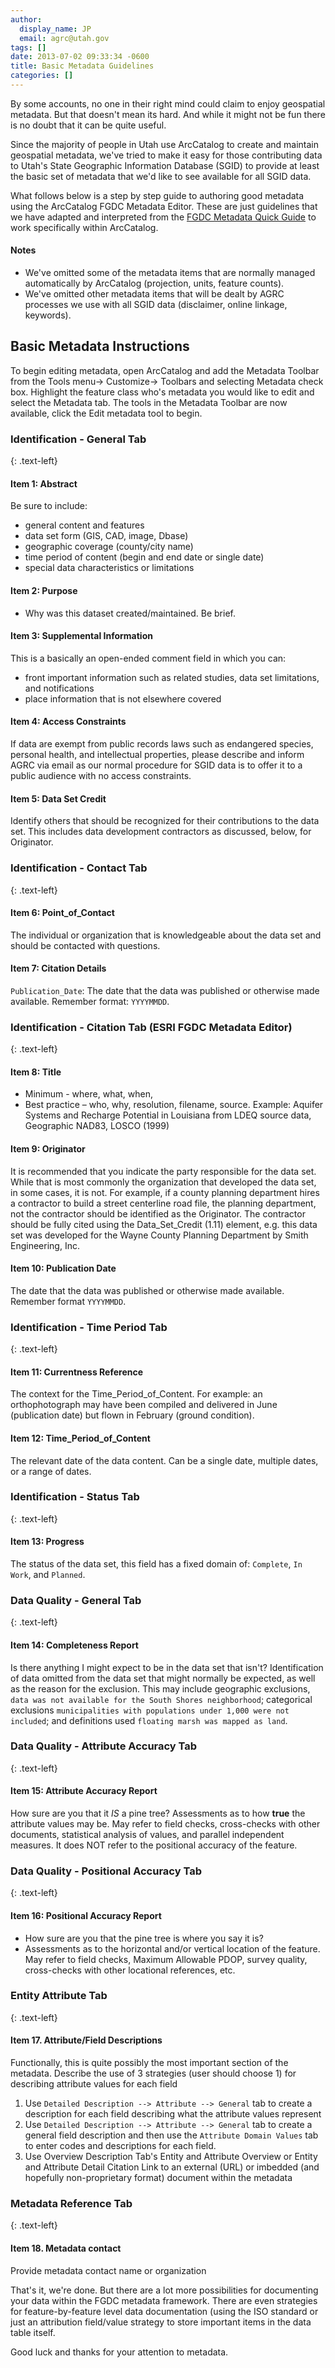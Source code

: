 ```yaml
---
author:
  display_name: JP
  email: agrc@utah.gov
tags: []
date: 2013-07-02 09:33:34 -0600
title: Basic Metadata Guidelines
categories: []
---
```

By some accounts, no one in their right mind could claim to enjoy geospatial metadata. But that doesn't mean its hard. And while it might not be fun there is no doubt that it can be quite useful.

Since the majority of people in Utah use ArcCatalog to create and maintain geospatial metadata, we've tried to make it easy for those contributing data to Utah's State Geographic Information Database (SGID) to provide at least the basic set of metadata that we'd like to see available for all SGID data.

What follows below is a step by step guide to authoring good metadata using the ArcCatalog FGDC Metadata Editor. These are just guidelines that we have adapted and interpreted from the [FGDC Metadata Quick Guide](https://www.fgdc.gov/metadata/documents/MetadataQuickGuide.pdf) to work specifically within ArcCatalog.

#### Notes

- We've omitted some of the metadata items that are normally managed automatically by ArcCatalog (projection, units, feature  counts).
- We've omitted other metadata items that will be dealt by AGRC processes we use with all SGID data (disclaimer, online linkage, keywords).

## Basic Metadata Instructions

To begin editing metadata, open ArcCatalog and add the Metadata Toolbar from the Tools menu-> Customize-> Toolbars and selecting Metadata check box. Highlight the feature class who's metadata you would like to edit and select the Metadata tab. The tools in the Metadata Toolbar are now available, click the Edit metadata tool to begin.

### Identification - General Tab
{: .text-left}

#### Item 1: Abstract

Be sure to include:

- general content and features
- data set form (GIS, CAD, image, Dbase)
- geographic coverage (county/city name)
- time period of content (begin and end date or single date)
- special data characteristics or limitations

#### Item 2: Purpose

- Why was this dataset created/maintained. Be brief.

#### Item 3: Supplemental Information

This is a basically an open-ended comment field in which you can:

- front important information such as related studies, data set limitations, and notifications
- place information that is not elsewhere covered

#### Item 4: Access Constraints

If data are exempt from public records laws such as endangered species, personal health, and intellectual properties, please describe and inform AGRC via email as our normal procedure for SGID data is to offer it to a public audience with no access constraints.

#### Item 5: Data Set Credit

Identify others that should be recognized for their contributions to the data set. This includes data development contractors as discussed, below, for Originator.

### Identification - Contact Tab
{: .text-left}

#### Item 6: Point_of_Contact

The individual or organization that is knowledgeable about the data set and should be contacted with questions.

#### Item 7: Citation Details

`Publication_Date`: The date that the data was published or otherwise made available. Remember format: `YYYYMMDD`.

### Identification - Citation Tab (ESRI FGDC Metadata Editor)
{: .text-left}

#### Item 8: Title

- Minimum - where, what, when,
- Best practice – who, why, resolution, filename, source. Example: Aquifer Systems and Recharge Potential in Louisiana from LDEQ  source data, Geographic NAD83, LOSCO (1999)

#### Item 9: Originator

It is recommended that you indicate the party responsible for the data set. While that is most commonly the organization that developed the data set, in some cases, it is not. For example, if a county planning department hires a contractor to build a street centerline road file, the planning department, not the contractor should be identified as the Originator. The contractor should be fully cited using the Data_Set_Credit (1.11) element, e.g. this data set was developed for the Wayne County Planning Department by Smith Engineering, Inc.

#### Item 10: Publication Date

 The date that the data was published or otherwise made available. Remember format `YYYYMMDD`.

### Identification - Time Period Tab
{: .text-left}

#### Item 11: Currentness Reference

The context for the Time_Period_of_Content. For example: an orthophotograph may have been compiled and delivered in June (publication date) but flown in February (ground condition).

#### Item 12: Time_Period_of_Content

The relevant date of the data content. Can be a single date, multiple dates, or a range of dates.

### Identification - Status Tab
{: .text-left}

#### Item 13: Progress

The status of the data set, this field has a fixed domain of: `Complete`, `In Work`, and `Planned`.

### Data Quality - General Tab
{: .text-left}

#### Item 14: Completeness Report

Is there anything I might expect to be in the data set that isn't? Identification of data omitted from the data set that might normally be expected, as well as the reason for the exclusion. This may include geographic exclusions, `data was not available for the South Shores neighborhood`; categorical exclusions `municipalities with populations under 1,000 were not included`; and definitions used `floating marsh was mapped as land`.

### Data Quality - Attribute Accuracy Tab
{: .text-left}

#### Item 15: Attribute Accuracy Report

How sure are you that it _IS_ a pine tree? Assessments as to how **true** the attribute values may be. May refer to field checks, cross-checks with other documents, statistical analysis of values, and parallel independent measures. It does NOT refer to the positional accuracy of the feature.

### Data Quality - Positional Accuracy Tab
{: .text-left}

#### Item 16: Positional Accuracy Report

- How sure are you that the pine tree is where you say it is?
- Assessments as to the horizontal and/or vertical location of the feature. May refer to field checks, Maximum Allowable PDOP, survey quality, cross-checks with other locational references, etc.

### Entity Attribute Tab
{: .text-left}

#### Item 17. Attribute/Field Descriptions

Functionally, this is quite possibly the most important section of the metadata. Describe the use of 3 strategies (user should choose 1) for describing attribute values for each field

1. Use `Detailed Description --> Attribute --> General` tab to create a description for each field describing what the attribute values represent
1. Use `Detailed Description --> Attribute --> General` tab to create a general field description and then use the `Attribute Domain Values` tab to enter codes and descriptions for each field.
1. Use Overview Description Tab's Entity and Attribute Overview or Entity and Attribute Detail Citation Link to an external (URL) or imbedded (and hopefully non-proprietary format) document within the metadata

### Metadata Reference Tab
{: .text-left}

#### Item 18. Metadata contact

Provide metadata contact name or organization

That's it, we're done. But there are a lot more possibilities for documenting your data within the FGDC metadata framework. There are even strategies for feature-by-feature level data documentation (using the ISO standard or just an attribution field/value strategy to store important items in the data table itself.

Good luck and thanks for your attention to metadata.
